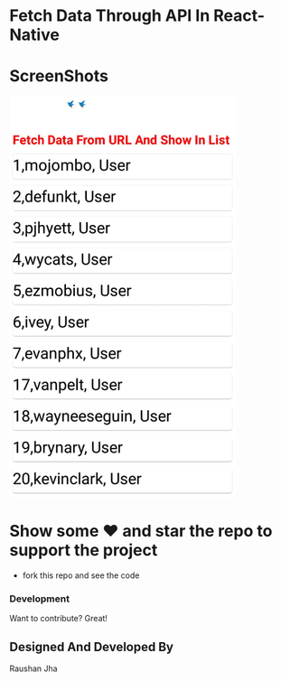 # Fetch Data Through API In React-Native


# ScreenShots
 <img src="/1.jpeg" width="400px"/>


# Show some ❤️ and star the repo to support the project

  - fork this repo and see the code
### Development

Want to contribute? Great!

Designed And Developed By 
----
Raushan Jha

